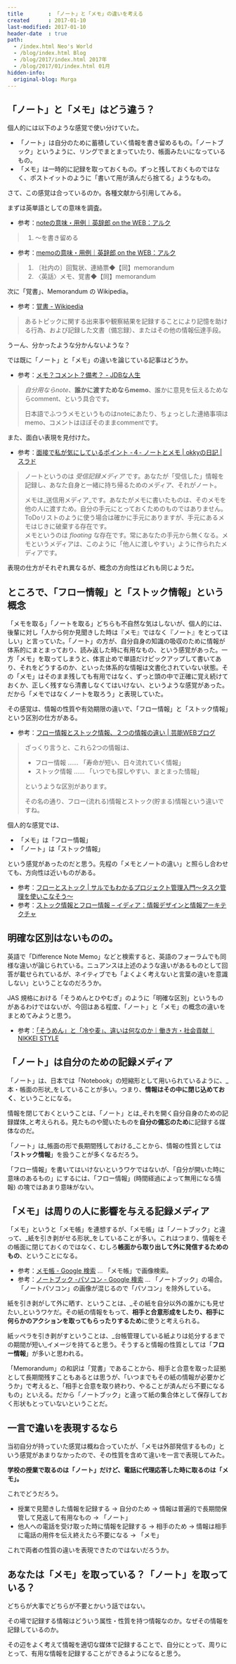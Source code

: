 ```yaml
---
title        : 「ノート」と「メモ」の違いを考える
created      : 2017-01-10
last-modified: 2017-01-10
header-date  : true
path:
  - /index.html Neo's World
  - /blog/index.html Blog
  - /blog/2017/index.html 2017年
  - /blog/2017/01/index.html 01月
hidden-info:
  original-blog: Murga
---
```


## 「ノート」と「メモ」はどう違う？

個人的には以下のような感覚で使い分けていた。

- 「ノート」は自分のために蓄積していく情報を書き留めるもの。「ノートブック」というように、リングでまとまっていたり、帳面みたいになっているもの。
- 「メモ」は一時的に記録を取っておくもの。ずっと残しておくものではなく、ポストイットのように「書いて用が済んだら捨てる」ようなもの。

さて、この感覚は合っているのか。各種文献から引用してみる。

まずは英単語としての意味を調査。

- 参考：[noteの意味・用例｜英辞郎 on the WEB：アルク](http://eow.alc.co.jp/search?q=note)

> 1. ～を書き留める

- 参考：[memoの意味・用例｜英辞郎 on the WEB：アルク](http://eow.alc.co.jp/search?q=memo)

> 1. 〔社内の〕回覧状、連絡票◆【同】memorandum
> 2. 〈英話〉メモ、覚書◆【同】memorandum

次に「覚書」、Memorandum の Wikipedia。

- 参考：[覚書 - Wikipedia](https://ja.wikipedia.org/wiki/%E8%A6%9A%E6%9B%B8)

> あるトピックに関する出来事や観察結果を記録することにより記憶を助ける行為、および記録した文書（備忘録）、またはその他の情報伝達手段。

うーん、分かったような分かんないような？

では既に「ノート」と「メモ」の違いを論じている記事はどうか。

- 参考：[メモ？コメント？備考？ - JDBな人生](http://jabnz.blog69.fc2.com/blog-entry-933.html)

> _自分用ならnote_、**誰かに渡すためならmemo**、誰かに意見を伝えるためならcomment、という具合です。
> 
> 日本語でふつうメモというものはnoteにあたり、ちょっとした連絡事項はmemo、コメントはほぼそのままcommentです。

また、面白い表現を見付けた。

- 参考：[面接で私が気にしているポイント -４- ノートとメモ | okkyの日記 | スラド](https://srad.jp/~okky/journal/518085/)

> ノートというのは _受信記録メディア_ です。あなたが「受信した」情報を記録し、あなた自身と一緒に持ち帰るためのメディア、それがノート。
> 
> メモは_送信用メディア_です。あなたがメモに書いたものは、そのメモを他の人に渡すため。自分の手元にとっておくためのものではありません。ToDoリストのように使う場合は確かに手元にありますが、手元にあるメモはじきに破棄する存在です。  
> メモというのは _floating_ な存在です。常にあなたの手元から無くなる。メモというメディアは、このように「他人に渡しやすい」ように作られたメディアです。

表現の仕方がそれぞれ異なるが、概念の方向性はどれも同じようだ。

## ところで、「フロー情報」と「ストック情報」という概念

「メモを取る」「ノートを取る」どちらも不自然な気はしないが、個人的には、後輩に対し「人から何か見聞きした時は『メモ』ではなく『ノート』をとってほしい」と言っていた。「ノート」の方が、自分自身の知識の吸収のために情報が体系的にまとまっており、読み返した時に有用なもの、という感覚があった。一方「メモ」を取ってしまうと、体言止めで単語だけピックアップして書いてあり、それをどうするのか、といった体系的な情報は文書化されていない状態。その「メモ」はそのまま残しても有用ではなく、ずっと頭の中で正確に覚え続けておくか、正しく残すなら清書しなくてはいけない、というような感覚があった。だから「メモではなくノートを取ろう」と表現していた。

その感覚は、情報の性質や有効期限の違いで、「フロー情報」と「ストック情報」という区別の仕方がある。

- 参考：[フロー情報とストック情報、２つの情報の違い | 芸能WEBブログ](http://no2000.com/website/19/)

> ざっくり言うと、これら2つの情報は、
> 
> - フロー情報 …… 「寿命が短い、日々流れていく情報」
> - ストック情報 …… 「いつでも探しやすい、まとまった情報」
> 
> というような区別があります。
> 
> その名の通り、フロー(流れる)情報とストック(貯まる)情報という違いですね。

個人的な感覚では、

- 「メモ」は「フロー情報」
- 「ノート」は「ストック情報」

という感覚があったのだと思う。先程の「メモとノートの違い」と照らし合わせても、方向性は近いものがある。

- 参考：[フローとストック | サルでもわかるプロジェクト管理入門〜タスク管理を使いこなそう〜](https://www.backlog.jp/pm-guide/practice/practice5/practice5_3)
- 参考：[ストック情報とフロー情報 – イディア：情報デザインと情報アーキテクチャ](http://www.idia.jp/report/stock-and-flow-information/)

## 明確な区別はないものの。

英語で「Difference Note Memo」などと検索すると、英語のフォーラムでも同様な違いが論じられている。ニュアンスは上述のような違いがあるものとして回答が載せられているが、ネイティブでも「よくよく考えないと言葉の違いを意識しない」ということなのだろうか。

JAS 規格における「そうめんとひやむぎ」のように「明確な区別」というものがあるわけではないが、今回はある程度、「ノート」と「メモ」の概念の違いをまとめてみようと思う。

- 参考：[「そうめん」と「冷や麦」、違いは何なのか｜働き方・社会貢献｜NIKKEI STYLE](http://style.nikkei.com/article/DGXNASDB18002_Y4A710C1000000)

## 「ノート」は自分のための記録メディア

「ノート」は、日本では「Notebook」の短縮形として用いられているように、_本・帳面の形状_をしていることが多い。つまり、**情報はその中に閉じ込めておく**、ということになる。

情報を閉じておくということは、「ノート」とは_それを開く自分自身のための記録媒体_と考えられる。見たものや聞いたものを**自分の備忘のため**に記録する媒体なのだ。

「ノート」は_帳面の形で長期間残しておける_ことから、情報の性質としては「**ストック情報**」を扱うことが多くなるだろう。

「フロー情報」を書いてはいけないというワケではないが、「自分が開いた時に意味のあるもの」にするには、「フロー情報」(時間経過によって無用になる情報) の塊ではあまり意味がない。

## 「メモ」は周りの人に影響を与える記録メディア

「メモ」というと「メモ帳」を連想するが、「メモ帳」は「ノートブック」と違って、_紙を引き剥がせる形状_をしていることが多い。これはつまり、情報をその帳面に閉じておくのではなく、むしろ**帳面から取り出して外に発信するためのもの**、ということになる。

- 参考：[メモ帳 - Google 検索](https://www.google.co.jp/search?q=メモ帳&tbm=isch) … 「メモ帳」で画像検索。
- 参考：[ノートブック -パソコン - Google 検索](https://www.google.co.jp/search?q=ノートブック+-パソコン&tbm=isch) … 「ノートブック」の場合。「ノートパソコン」の画像が混じるので「パソコン」を除外している。

紙を引き剥がして外に晒す、ということは、_その紙を自分以外の誰かにも見せたい_というワケだ。その紙の情報をもって、**相手と合意形成をしたり、相手に何らかのアクションを取ってもらったりするため**に使うと考えられる。

紙ッペラを引き剥がすということは、_台帳管理している紙よりは処分するまでの期間が短い_イメージを持てると思う。そうすると情報の性質としては「**フロー情報**」が多いと思われる。

「Memorandum」の和訳は「覚書」であることから、相手と合意を取った証拠として長期間残すこともあるとは思うが、「いつまでもその紙の情報が必要かどうか」で考えると、「相手と合意を取り終わり、やることが済んだら不要になるもの」といえる。だから「ノートブック」と違って紙の集合体として保存しておく形状もとっていないということだ。

## 一言で違いを表現するなら

当初自分が持っていた感覚は概ね合っていたが、「メモは外部発信するもの」という感覚があまりなかったので、その性質を含めて違いを一言で表現してみた。

**学校の授業で取るのは「ノート」だけど、電話に代理応答した時に取るのは「メモ」。**

これでどうだろう。

- 授業で見聞きした情報を記録する → 自分のため → 情報は普遍的で長期間保管して見返して有用なもの → 「ノート」
- 他人への電話を受け取った時に情報を記録する → 相手のため → 情報は相手に電話の用件を伝え終えたら不要になる → 「メモ」

これで両者の性質の違いを表現できたのではないだろうか。

## あなたは「メモ」を取っている？「ノート」を取っている？

どちらが大事でどちらが不要とかいう話ではない。

その場で記録する情報はどういう属性・性質を持つ情報なのか。なぜその情報を記録しているのか。

その辺をよく考えて情報を適切な媒体で記録することで、自分にとって、周りにとって、有用な情報を記録することができるようになると思う。
